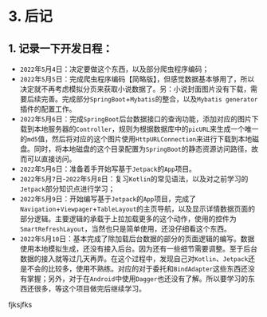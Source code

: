 # 3. 后记

## 1. 记录一下开发日程：
* `2022`年`5`月`4`日：决定要做这个东西，以及部分爬虫程序编码；
* `2022`年`5`月`5`日：完成爬虫程序编码【简略版】，但感觉数据基本够用了，所以决定就不再考虑模拟分页来获取小说数据了。另：小说封面图片没有下载，需要后续完善。完成部分`SpringBoot`+`Mybatis`的整合，以及`Mybatis generator`插件的配置工作。
* `2022`年`5`月`6`日：完成`SpringBoot`后台数据接口的查询功能，添加对应的图片下载到本地服务器的`Controller`，规则为根据数据库中的`picURL`来生成一个唯一的`md5`值，然后将对应的这个图片使用`HttpURLConnection`来进行下载到本地磁盘。同时，将本地磁盘的这个目录配置为`SpringBoot`的静态资源访问路径，故而可以直接访问。
* `2022`年`5`月`6`日：准备着手开始写基于`Jetpack`的`App`项目。
* `2022`年`5`月`7`日-`2022`年`5`月`8`日：复习`Kotlin`的常见语法，以及对之前学习的`Jetpack`部分知识点进行学习；
* `2022`年`5`月`9`日：开始编写基于`Jetpack`的`App`项目，完成了`Navigation`+`Viewpager`+`TableLayout`的主页导航，以及显示详情数据页面的部分逻辑。主要逻辑的承载于上拉加载更多的这个动作，使用的控件为`SmartRefreshLayout`，当然也只是简单使用，还没仔细看这个东西。
* `2022`年`5`月`10`日：基本完成了除加载后台数据的部分的页面逻辑的编写。数据使用本地模拟生成，还没有接入后台。因为还有一些细节需要调整。至于后台数据的接入就等过几天再弄。在这个过程中，发现自己对`Kotlin`、`Jetpack`还是不会的比较多，使用不熟练。对应的对于委托和`BindAdapter`这些东西还没有掌握；另外，对于在`Android`中使用`Dagger`也还没有了解。所以要学习的东西还很多，等这个项目做完后继续学习。

fjksjfks
